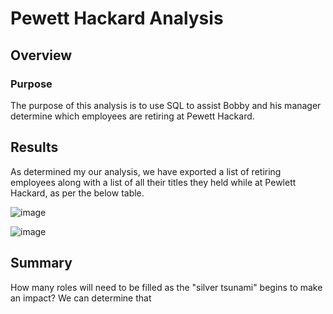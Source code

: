 # Pewett Hackard Analysis

## Overview
### Purpose
The purpose of this analysis is to use SQL to assist Bobby and his manager determine which employees are retiring at Pewett Hackard.

## Results
As determined my our analysis, we have exported a list of retiring employees along with a list of all their titles they held while at Pewlett Hackard, as per the below table.

![image](https://user-images.githubusercontent.com/108503112/194637858-ab690c89-7710-4827-857e-a7a210ca7b98.png)



![image](https://user-images.githubusercontent.com/108503112/194637775-c3cdfc5d-b5cb-4310-b9bf-cf68a23ac0e6.png)


## Summary
How many roles will need to be filled as the "silver tsunami" begins to make an impact?
We can determine that 
